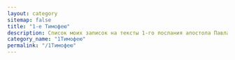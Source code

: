 ```yaml
---
layout: category
sitemap: false
title: "1-е Тимофею"
description: Список моих записок на тексты 1-го послания апостола Павла Тимофею
category_name: "1Тимофею"
permalink: "/1Тимофею"
---
```

